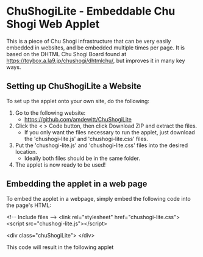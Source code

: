 # ChuShogiLite - Embeddable Chu Shogi Web Applet
This is a piece of Chu Shogi infrastructure that can be very easily embedded in websites, and be embedded multiple times per page. It is based on the DHTML Chu Shogi Board found at https://toybox.a.la9.jp/chushogi/dhtmlchu/, but improves it in many key ways.

## Setting up ChuShogiLite a Website

To set up the applet onto your own site, do the following:

1. Go to the following website:
   * https://github.com/amdewitt/ChuShogiLite
3. Click the < > Code button, then click Download ZIP and extract the files.
   * If you only want the files necessary to run the applet, just download the 'chushogi-lite.js' and 'chushogi-lite.css' files.
5. Put the 'chushogi-lite.js' and 'chushogi-lite.css' files into the desired location.
   * Ideally both files should be in the same folder.
6. The applet is now ready to be used!

## Embedding the applet in a web page

To embed the applet in a webpage, simply embed the following code into the page's HTML:

&lt;!-- Include files -->
&lt;link rel="stylesheet" href="chushogi-lite.css">
&lt;script src="chushogi-lite.js">&lt;/script>
<!-- Game container -->
&lt;div class="chuShogiLite">
&lt;/div>

This code will result in the following applet

<!-- Include files -->
<link rel="stylesheet" href="chushogi-lite.css">
<script src="chushogi-lite.js"></script>
<!-- Game container -->
<div class="chuShogiLite">
</div>
